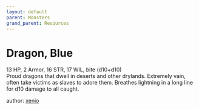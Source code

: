 ```yaml
---
layout: default
parent: Monsters
grand_parent: Resources
---
```


# Dragon, Blue
13 HP, 2 Armor, 16 STR, 17 WIL, bite (d10+d10)  
Proud dragons that dwell in deserts and other drylands.
Extremely vain, often take victims as slaves to adore them.
Breathes lightning in a long line for d10 damage to all caught.

author: [xenio](https://xenioinabottle.blogspot.com)

